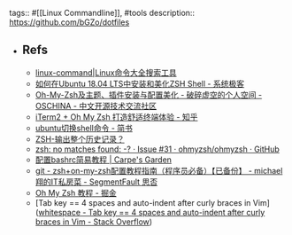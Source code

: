 tags:: #[[Linux Commandline]], #tools
description:: https://github.com/bGZo/dotfiles

- ## Refs
  - [linux-command|Linux命令大全搜索工具](https://github.com/jaywcjlove/linux-command)
  - [如何在Ubuntu 18.04 LTS中安装和美化ZSH Shell - 系统极客](https://www.sysgeek.cn/install-zsh-shell-ubuntu-18-04/)
  - [Oh-My-Zsh及主题、插件安装与配置美化 - 破碎虚空的个人空间 - OSCHINA - 中文开源技术交流社区](https://my.oschina.net/u/2266513/blog/3103451)
  - [iTerm2 + Oh My Zsh 打造舒适终端体验 - 知乎](https://zhuanlan.zhihu.com/p/37195261)
  - [ubuntu切换shell命令 - 简书](https://www.jianshu.com/p/b61473e22c8b)
  - [ZSH-输出整个历史记录？](https://qastack.cn/superuser/232457/zsh-output-whole-history)
  - [zsh: no matches found: -? · Issue #31 · ohmyzsh/ohmyzsh · GitHub](https://github.com/ohmyzsh/ohmyzsh/issues/31)
  - [配置bashrc简易教程 | Carpe's Garden](https://comery.github.io/2017/07/20/A-easy-guide-bashrc/)
  - [git - zsh+on-my-zsh配置教程指南（程序员必备）【已备份】 - michael翔的IT私房菜 - SegmentFault 思否](https://segmentfault.com/a/1190000013612471)
  - [Oh My Zsh 教程 - 掘金](https://juejin.im/post/6844903669578596359)
  - [Tab key == 4 spaces and auto-indent after curly braces in Vim]([whitespace - Tab key == 4 spaces and auto-indent after curly braces in Vim - Stack Overflow](https://stackoverflow.com/questions/234564/tab-key-4-spaces-and-auto-indent-after-curly-braces-in-vim))